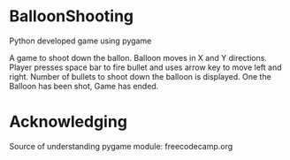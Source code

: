 # BalloonShooting

Python developed game using pygame
 
A game to shoot down the ballon. Balloon moves in X and Y directions.
Player presses space bar to fire bullet and uses arrow key to move left and right.
Number of bullets to shoot down the balloon is displayed.
One the Balloon has been shot, Game has ended.


# Acknowledging
Source of understanding pygame module: freecodecamp.org
